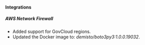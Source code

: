 
#### Integrations
##### AWS Network Firewall
- Added support for GovCloud regions.
- Updated the Docker image to: *demisto/boto3py3:1.0.0.19032*.
